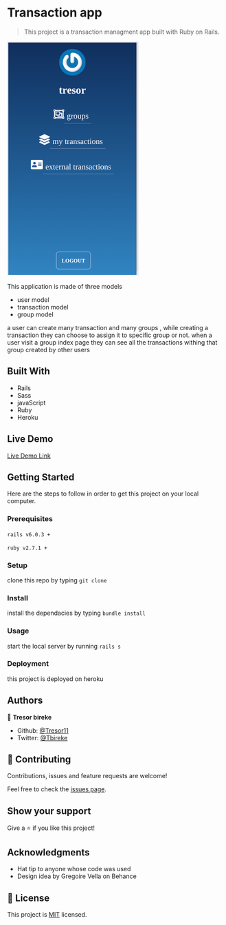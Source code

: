 # Transaction app

> This project is a transaction managment app built with Ruby on Rails.

![screenshot](./t-app.png)

This application is made of three models
- user model
- transaction model
- group model

a user can create many transaction and many groups , while creating a transaction they can choose to assign it to specific group or not.
when a user visit a group index page they can see all the transactions withing that group created by other users

## Built With

- Rails
- Sass
- javaScript
- Ruby 
- Heroku

## Live Demo

[Live Demo Link](https://arcane-hamlet-71659.herokuapp.com/)

## Getting Started

Here are the steps to follow in order to get this project on your local computer.

### Prerequisites

`rails v6.0.3 +`

`ruby v2.7.1 +`

### Setup

clone this repo by typing `git clone`

### Install

install the dependacies by typing `bundle install`

### Usage

start the local server by running `rails s`

### Deployment

this project is deployed on heroku

## Authors

👤 **Tresor bireke**

- Github: [@Tresor11](https://github.com/Tresor11)
- Twitter: [@Tbireke](https://twitter.com/Tbireke)

## 🤝 Contributing

Contributions, issues and feature requests are welcome!

Feel free to check the [issues page](issues/).

## Show your support

Give a ⭐️ if you like this project!

## Acknowledgments

- Hat tip to anyone whose code was used
- Design idea by Gregoire Vella on Behance

## 📝 License

This project is [MIT](lic.url) licensed.

